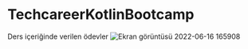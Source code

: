 # TechcareerKotlinBootcamp
 Ders içeriğinde verilen ödevler
![Ekran görüntüsü 2022-06-16 165908](https://user-images.githubusercontent.com/56899039/174090392-ea0ee83c-b9ce-47c7-9871-2372efe31d87.png)
